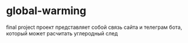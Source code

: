 # global-warming
final project
проект представляет cобой связь сайта и телеграм бота, который может расчитать углеродный след
